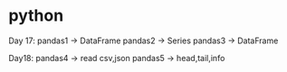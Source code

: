 # python

Day 17:
pandas1 -> DataFrame
pandas2 -> Series
pandas3 -> DataFrame

Day18:
pandas4 -> read csv,json
pandas5 -> head,tail,info
